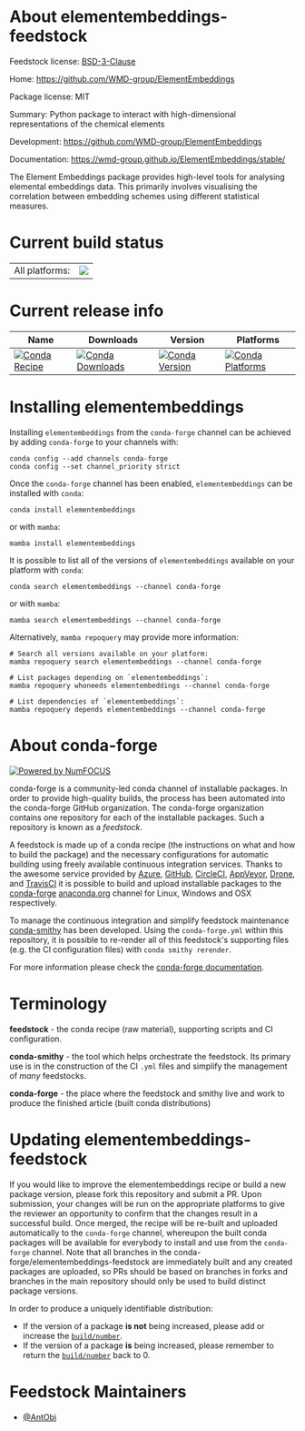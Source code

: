 About elementembeddings-feedstock
=================================

Feedstock license: [BSD-3-Clause](https://github.com/conda-forge/elementembeddings-feedstock/blob/main/LICENSE.txt)

Home: https://github.com/WMD-group/ElementEmbeddings

Package license: MIT

Summary: Python package to interact with high-dimensional representations of the chemical elements

Development: https://github.com/WMD-group/ElementEmbeddings

Documentation: https://wmd-group.github.io/ElementEmbeddings/stable/

The Element Embeddings package provides high-level tools for analysing elemental embeddings data.
This primarily involves visualising the correlation between embedding schemes using different statistical measures.


Current build status
====================


<table><tr><td>All platforms:</td>
    <td>
      <a href="https://dev.azure.com/conda-forge/feedstock-builds/_build/latest?definitionId=23077&branchName=main">
        <img src="https://dev.azure.com/conda-forge/feedstock-builds/_apis/build/status/elementembeddings-feedstock?branchName=main">
      </a>
    </td>
  </tr>
</table>

Current release info
====================

| Name | Downloads | Version | Platforms |
| --- | --- | --- | --- |
| [![Conda Recipe](https://img.shields.io/badge/recipe-elementembeddings-green.svg)](https://anaconda.org/conda-forge/elementembeddings) | [![Conda Downloads](https://img.shields.io/conda/dn/conda-forge/elementembeddings.svg)](https://anaconda.org/conda-forge/elementembeddings) | [![Conda Version](https://img.shields.io/conda/vn/conda-forge/elementembeddings.svg)](https://anaconda.org/conda-forge/elementembeddings) | [![Conda Platforms](https://img.shields.io/conda/pn/conda-forge/elementembeddings.svg)](https://anaconda.org/conda-forge/elementembeddings) |

Installing elementembeddings
============================

Installing `elementembeddings` from the `conda-forge` channel can be achieved by adding `conda-forge` to your channels with:

```
conda config --add channels conda-forge
conda config --set channel_priority strict
```

Once the `conda-forge` channel has been enabled, `elementembeddings` can be installed with `conda`:

```
conda install elementembeddings
```

or with `mamba`:

```
mamba install elementembeddings
```

It is possible to list all of the versions of `elementembeddings` available on your platform with `conda`:

```
conda search elementembeddings --channel conda-forge
```

or with `mamba`:

```
mamba search elementembeddings --channel conda-forge
```

Alternatively, `mamba repoquery` may provide more information:

```
# Search all versions available on your platform:
mamba repoquery search elementembeddings --channel conda-forge

# List packages depending on `elementembeddings`:
mamba repoquery whoneeds elementembeddings --channel conda-forge

# List dependencies of `elementembeddings`:
mamba repoquery depends elementembeddings --channel conda-forge
```


About conda-forge
=================

[![Powered by
NumFOCUS](https://img.shields.io/badge/powered%20by-NumFOCUS-orange.svg?style=flat&colorA=E1523D&colorB=007D8A)](https://numfocus.org)

conda-forge is a community-led conda channel of installable packages.
In order to provide high-quality builds, the process has been automated into the
conda-forge GitHub organization. The conda-forge organization contains one repository
for each of the installable packages. Such a repository is known as a *feedstock*.

A feedstock is made up of a conda recipe (the instructions on what and how to build
the package) and the necessary configurations for automatic building using freely
available continuous integration services. Thanks to the awesome service provided by
[Azure](https://azure.microsoft.com/en-us/services/devops/), [GitHub](https://github.com/),
[CircleCI](https://circleci.com/), [AppVeyor](https://www.appveyor.com/),
[Drone](https://cloud.drone.io/welcome), and [TravisCI](https://travis-ci.com/)
it is possible to build and upload installable packages to the
[conda-forge](https://anaconda.org/conda-forge) [anaconda.org](https://anaconda.org/)
channel for Linux, Windows and OSX respectively.

To manage the continuous integration and simplify feedstock maintenance
[conda-smithy](https://github.com/conda-forge/conda-smithy) has been developed.
Using the ``conda-forge.yml`` within this repository, it is possible to re-render all of
this feedstock's supporting files (e.g. the CI configuration files) with ``conda smithy rerender``.

For more information please check the [conda-forge documentation](https://conda-forge.org/docs/).

Terminology
===========

**feedstock** - the conda recipe (raw material), supporting scripts and CI configuration.

**conda-smithy** - the tool which helps orchestrate the feedstock.
                   Its primary use is in the construction of the CI ``.yml`` files
                   and simplify the management of *many* feedstocks.

**conda-forge** - the place where the feedstock and smithy live and work to
                  produce the finished article (built conda distributions)


Updating elementembeddings-feedstock
====================================

If you would like to improve the elementembeddings recipe or build a new
package version, please fork this repository and submit a PR. Upon submission,
your changes will be run on the appropriate platforms to give the reviewer an
opportunity to confirm that the changes result in a successful build. Once
merged, the recipe will be re-built and uploaded automatically to the
`conda-forge` channel, whereupon the built conda packages will be available for
everybody to install and use from the `conda-forge` channel.
Note that all branches in the conda-forge/elementembeddings-feedstock are
immediately built and any created packages are uploaded, so PRs should be based
on branches in forks and branches in the main repository should only be used to
build distinct package versions.

In order to produce a uniquely identifiable distribution:
 * If the version of a package **is not** being increased, please add or increase
   the [``build/number``](https://docs.conda.io/projects/conda-build/en/latest/resources/define-metadata.html#build-number-and-string).
 * If the version of a package **is** being increased, please remember to return
   the [``build/number``](https://docs.conda.io/projects/conda-build/en/latest/resources/define-metadata.html#build-number-and-string)
   back to 0.

Feedstock Maintainers
=====================

* [@AntObi](https://github.com/AntObi/)

